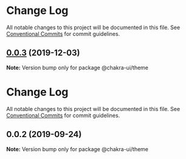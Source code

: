 # Change Log

All notable changes to this project will be documented in this file. See
[Conventional Commits](https://conventionalcommits.org) for commit guidelines.

## [0.0.3](https://github.com/chakra-ui/chakra-ui/compare/@chakra-ui/theme@0.0.2...@chakra-ui/theme@0.0.3) (2019-12-03)

**Note:** Version bump only for package @chakra-ui/theme

# Change Log

All notable changes to this project will be documented in this file. See
[Conventional Commits](https://conventionalcommits.org) for commit guidelines.

## 0.0.2 (2019-09-24)

**Note:** Version bump only for package @chakra-ui/theme

